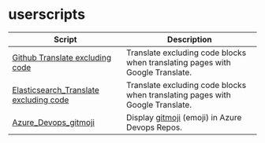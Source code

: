 # userscripts

| Script                       | Description |
| ---------------------------- | ----------- |
| [Github Translate excluding code](Github_Translate_excluding_code) | Translate excluding code blocks when translating pages with Google Translate.| 
| [Elasticsearch_Translate excluding code](Elasticsearch_Translate_excluding_code) | Translate excluding code blocks when translating pages with Google Translate.| 
| [Azure_Devops_gitmoji](./Azure_Devops_gitmoji) | Display [gitmoji](https://gitmoji.carloscuesta.me/) (emoji) in Azure Devops Repos. | 
